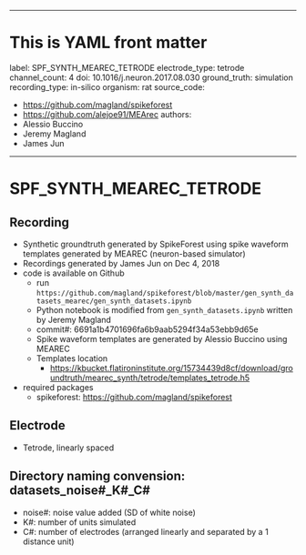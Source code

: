 
---
# This is YAML front matter
label: SPF_SYNTH_MEAREC_TETRODE
electrode_type: tetrode
channel_count: 4
doi: 10.1016/j.neuron.2017.08.030
ground_truth: simulation
recording_type: in-silico
organism: rat
source_code: 
  - https://github.com/magland/spikeforest
  - https://github.com/alejoe91/MEArec
authors:
  - Alessio Buccino
  - Jeremy Magland
  - James Jun
---

# SPF_SYNTH_MEAREC_TETRODE

## Recording
- Synthetic groundtruth generated by SpikeForest using spike waveform templates generated by MEAREC (neuron-based simulator)
- Recordings generated by James Jun on Dec 4, 2018
- code is available on Github
  - run `https://github.com/magland/spikeforest/blob/master/gen_synth_datasets_mearec/gen_synth_datasets.ipynb`
  - Python notebook is modified from `gen_synth_datasets.ipynb` written by Jeremy Magland
  - commit#: 6691a1b4701696fa6b9aab5294f34a53ebb9d65e
  - Spike waveform templates are generated by Alessio Buccino using MEAREC
  - Templates location
    - https://kbucket.flatironinstitute.org/15734439d8cf/download/groundtruth/mearec_synth/tetrode/templates_tetrode.h5
- required packages
  - spikeforest: https://github.com/magland/spikeforest

## Electrode
- Tetrode, linearly spaced

## Directory naming convension: datasets_noise#_K#_C#
- noise#: noise value added (SD of white noise)
- K#: number of units simulated
- C#: number of electrodes (arranged linearly and separated by a 1 distance unit)